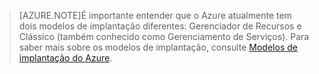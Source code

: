  >[AZURE.NOTE]É importante entender que o Azure atualmente tem dois modelos de implantação diferentes: Gerenciador de Recursos e Clássico (também conhecido como Gerenciamento de Serviços). Para saber mais sobre os modelos de implantação, consulte [Modelos de implantação do Azure](../azure-classic-rm.md).

<!---HONumber=Nov15_HO2-->